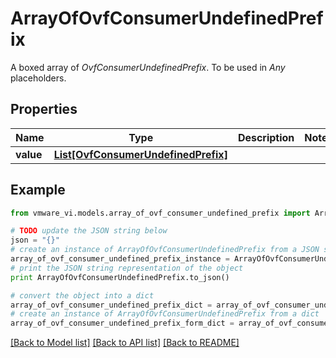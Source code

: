 # ArrayOfOvfConsumerUndefinedPrefix

A boxed array of *OvfConsumerUndefinedPrefix*. To be used in *Any* placeholders. 

## Properties
Name | Type | Description | Notes
------------ | ------------- | ------------- | -------------
**value** | [**List[OvfConsumerUndefinedPrefix]**](OvfConsumerUndefinedPrefix.md) |  | 

## Example

```python
from vmware_vi.models.array_of_ovf_consumer_undefined_prefix import ArrayOfOvfConsumerUndefinedPrefix

# TODO update the JSON string below
json = "{}"
# create an instance of ArrayOfOvfConsumerUndefinedPrefix from a JSON string
array_of_ovf_consumer_undefined_prefix_instance = ArrayOfOvfConsumerUndefinedPrefix.from_json(json)
# print the JSON string representation of the object
print ArrayOfOvfConsumerUndefinedPrefix.to_json()

# convert the object into a dict
array_of_ovf_consumer_undefined_prefix_dict = array_of_ovf_consumer_undefined_prefix_instance.to_dict()
# create an instance of ArrayOfOvfConsumerUndefinedPrefix from a dict
array_of_ovf_consumer_undefined_prefix_form_dict = array_of_ovf_consumer_undefined_prefix.from_dict(array_of_ovf_consumer_undefined_prefix_dict)
```
[[Back to Model list]](../README.md#documentation-for-models) [[Back to API list]](../README.md#documentation-for-api-endpoints) [[Back to README]](../README.md)


